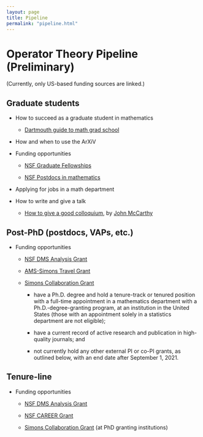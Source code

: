```yaml
---
layout: page
title: Pipeline
permalink: "pipeline.html"
---
```


# Operator Theory Pipeline (Preliminary)

(Currently, only US-based funding sources are linked.)

## Graduate students

- How to succeed as a graduate student in mathematics

	- [Dartmouth guide to math grad school][1]

- How and when to use the ArXiV

- Funding opportunities

	- [NSF Graduate Fellowships][2]

	- [NSF Postdocs in mathematics][3]

- Applying for jobs in a math department

- How to write and give a talk

	- [How to give a good colloquium][8], by [John McCarthy][9]


## Post-PhD (postdocs, VAPs, etc.)

- Funding opportunities

	- [NSF DMS Analysis Grant][4]

	- [AMS-Simons Travel Grant][5]

	- [Simons Collaboration Grant][6] 
  
      - have a Ph.D. degree and hold a tenure-track or tenured position with a full-time appointment in a mathematics department with a Ph.D.-degree-granting program, at an institution in the United States (those with an appointment solely in a statistics department are not eligible);
      
      - have a current record of active research and publication in high-quality journals; and
    
      - not currently hold any other external PI or co-PI grants, as outlined below, with an end date after September 1, 2021.
  
## Tenure-line 

- Funding opportunities

	- [NSF DMS Analysis Grant][4]

	- [NSF CAREER Grant][7]

	- [Simons Collaboration Grant][6] (at PhD granting institutions)


[1]:<https://math.dartmouth.edu/graduate-students/current/guide/GradGuide.pdf>
[2]:<https://www.nsfgrfp.org/>
[3]:<https://www.nsf.gov/funding/pgm_summ.jsp?pims_id=5301>
[4]:<https://www.nsf.gov/funding/pgm_summ.jsp?pims_id=5434>
[5]:<http://www.ams.org/programs/travel-grants/AMS-SimonsTG>
[6]:<https://www.simonsfoundation.org/grant/collaboration-grants-for-mathematicians/>
[7]:<https://www.nsf.gov/funding/pgm_summ.jsp?pims_id=503214>
[8]:<https://www.math.wustl.edu/~mccarthy/public_papers/colloquium.pdf>
[9]:<https://www.math.wustl.edu/~mccarthy/>

